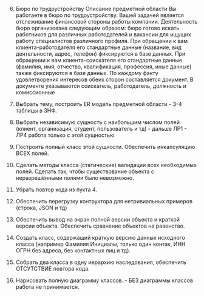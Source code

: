 6. Бюро по трудоустройству 
Описание предметной области 
Вы работаете в бюро по трудоустройству.
Вашей задачей является отслеживание финансовой стороны работы компании.
Деятельность бюро организована следующим образом:
бюро готово искать работников для различных работодателей
и вакансии для ищущих работу специалистов различного профиля.
При обращении к вам клиента-работодателя его стандартные данные
(название, вид деятельности, адрес, телефон) фиксируются в базе данных.
При обращении к вам клиента-соискателя его стандартные данные
(фамилия, имя, отчество, квалификация, профессия, иные данные)
также фиксируются в базе данных. По каждому факту удовлетворения
интересов обеих сторон составляется документ. В документе указываются соискатель,
работодатель, должность и комиссионные



1. Выбрать тему, построить ER модель предметной области - 3-4 таблицы в 3НФ.
2. Выбрать независимую сущность с наибольшим числом полей (клиент, организация, студент, пользователь и тд) - дальше ЛР1 - ЛР4 работа только с этой сущностью
3. Построить полный класс этой сущности. Обеспечить инкапсуляцию ВСЕХ полей.
4. Сделать методы класса (статические) валидации всех необходимых полей. Сделать так, чтобы существование объекта с неразрешёнными полями было невозможно.
5. Убрать повтор кода из пукта 4.
6. Обеспечить перегрузку контруктора для нетривиальных примеров (строка, JSON и тд)
7. Обеспечить вывод на экран полной версии объекта и краткой версии объекта. Обеспечить сравнение объектов на равенство.
8. Создать класс, содержащий краткую версию данных исходного класса (например Фамилия Инициалы, только один контак, ИНН ОГРН без адреса, без контактных лиц и тд).
9. Собрать два класса в одну иерархию наследования, обеспечить ОТСУТСТВИЕ повтора кода.
10. Нарисовать полную диаграмму классов. - БЕЗ диаграммы классов работа не принимается.
